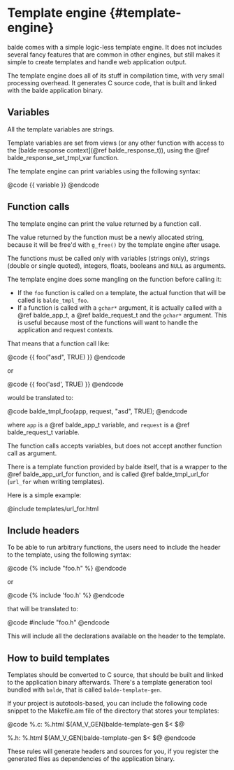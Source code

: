 Template engine {#template-engine}
===============

balde comes with a simple logic-less template engine. It does not includes several fancy features that are common in other engines, but still makes it simple to create templates and handle web application output.

The template engine does all of its stuff in compilation time, with very small processing overhead. It generates C source code, that is built and linked with the balde application binary.


Variables
---------

All the template variables are strings.

Template variables are set from views (or any other function with access to the [balde response context](@ref balde_response_t)), using the @ref balde_response_set_tmpl_var function.

The template engine can print variables using the following syntax:

@code
{{ variable }}
@endcode


Function calls
--------------

The template engine can print the value returned by a function call.

The value returned by the function must be a newly allocated string, because it will be free'd with ``g_free()`` by the template engine after usage.

The functions must be called only with variables (strings only), strings (double or single quoted), integers, floats, booleans and ``NULL`` as arguments.

The template engine does some mangling on the function before calling it:

- If the ``foo`` function is called on a template, the actual function that will be called is ``balde_tmpl_foo``.
- If a function is called with a ``gchar*`` argument, it is actually called with a @ref balde_app_t, a @ref balde_request_t and the ``gchar*`` argument. This is useful because most of the functions will want to handle the application and request contexts.

That means that a function call like:

@code
{{ foo("asd", TRUE) }}
@endcode

or

@code
{{ foo('asd', TRUE) }}
@endcode

would be translated to:

@code
balde_tmpl_foo(app, request, "asd", TRUE);
@endcode

where ``app`` is a @ref balde_app_t variable, and ``request`` is a @ref balde_request_t variable.

The function calls accepts variables, but does not accept another function call as argument.

There is a template function provided by balde itself, that is a wrapper to the @ref balde_app_url_for function, and is called @ref balde_tmpl_url_for (``url_for`` when writing templates).

Here is a simple example:

@include templates/url_for.html


Include headers
---------------

To be able to run arbitrary functions, the users need to include the header to the template, using the following syntax:

@code
{% include "foo.h" %}
@endcode

or

@code
{% include 'foo.h' %}
@endcode

that will be translated to:

@code
#include "foo.h"
@endcode

This will include all the declarations available on the header to the template.


How to build templates
----------------------

Templates should be converted to C source, that should be built and linked to the application binary afterwards. There's a template generation tool bundled with ``balde``, that is called ``balde-template-gen``.

If your project is autotools-based, you can include the following code snippet to the Makefile.am file of the directory that stores your templates:

@code
%.c: %.html
	$(AM_V_GEN)balde-template-gen $< $@

%.h: %.html
	$(AM_V_GEN)balde-template-gen $< $@
@endcode

These rules will generate headers and sources for you, if you register the generated files as dependencies of the application binary.

